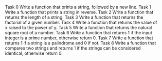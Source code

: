 Task 0 Write a function that prints a string, followed by a new line.
Task 1 Write a function that prints a string in reverse.
Task 2 Write a function that returns the length of a string.
Task 3 Write a function that returns the factorial of a given number.
Task 4 Write a function that returns the value of x raised to the power of y.
Task 5 Write a function that returns the natural square root of a number.
Task 6 Write a function that returns 1 if the input integer is a prime number, otherwise return 0.
Task 7 Write a function that returns 1 if a string is a palindrome and 0 if not.
Task 8 Write a function that compares two strings and returns 1 if the strings can be considered identical, otherwise return 0.
